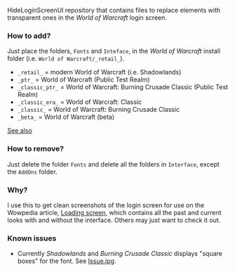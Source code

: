 HideLoginScreenUI repository that contains files to replace elements with transparent ones in the _World of Warcraft_ login screen.

### How to add?

Just place the folders, `Fonts` and `Inteface`, in the _World of Warcraft_ install folder (i.e. `World of Warcraft/_retail_`).

* `_retail_` = modern World of Warcraft (i.e. Shadowlands)
* `_ptr_` = World of Warcraft (Public Test Realm)
* `_classic_ptr_` = World of Warcraft: Burning Crusade Classic (Public Test Realm)
* `_classic_era_` = World of Warcraft: Classic
* `_classic_` = World of Warcraft: Burning Crusade Classic
* `_beta_` = World of Warcraft (beta)

[See also](https://wowpedia.fandom.com/Public_client_builds)

### How to remove?

Just delete the folder `Fonts` and delete all the folders in `Interface`, except the `AddOns` folder.

### Why?

I use this to get clean screenshots of the login screen for use on the Wowpedia article, [Loading screen](https://wowpedia.fandom.com/wiki/Loading_screen), which contains all the past and current looks with and without the interface. Others may just want to check it out.

### Known issues

* Currently _Shadowlands_ and _Burning Crusade Classic_ displays "square boxes" for the font. See [Issue.jpg](Issue.jpg).